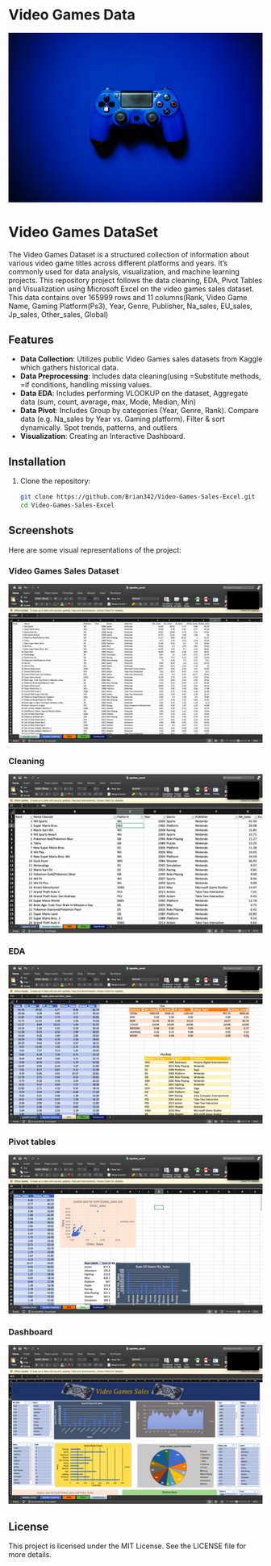 # Video Games Data
![Screenshot 1](Videogames.jpg)

# Video Games DataSet

The Video Games Dataset is a structured collection of information about various video game titles across different platforms and years. 
It’s commonly used for data analysis, visualization, and machine learning projects.
This repository project follows the data cleaning, EDA, Pivot Tables and Visualization using Microsoft Excel on the video games sales dataset.
This data contains over 165999 rows and 11 columns(Rank, Video Game Name, Gaming Platform(Ps3), Year, Genre, Publisher, Na_sales, EU_sales, Jp_sales, Other_sales, Global)

## Features
- **Data Collection**: Utilizes public Video Games sales datasets from Kaggle which gathers historical data.
- **Data Preprocessing**: Includes data cleaning(using =Substitute methods, =if conditions, handling missing values.
- **Data EDA**: Includes performing VLOOKUP on the dataset, Aggregate data (sum, count, average, max, Mode, Median, Min)
- **Data Pivot**: Includes Group by categories (Year, Genre, Rank). Compare data (e.g. Na_sales by Year vs. Gaming platform). Filter & sort dynamically. Spot trends, patterns, and outliers
- **Visualization**: Creating an Interactive Dashboard.

## Installation
1. Clone the repository:
   ```bash
   git clone https://github.com/Brian342/Video-Games-Sales-Excel.git
   cd Video-Games-Sales-Excel
   ```

## Screenshots
Here are some visual representations of the project:

### Video Games Sales Dataset 
![Screenshot 1](VideoGamesDataset.png)

### Cleaning  
![Screenshot 2](VideoGamesCleaning.png)

### EDA  
![Screenshot 2](VideoGamesEDA.png)

### Pivot tables 
![Screenshot 2](VideoGamesPivot.png)

### Dashboard
![Screenshot 3](VideoGamesDashboard.png)

## License
This project is licensed under the MIT License. See the LICENSE file for more details.
